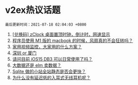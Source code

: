 # v2ex热议话题

`最后更新时间：2021-07-18 02:04:03 +0800`

1. [[兑换码] zClock 桌面置顶时钟，倒计时，网速显示](https://www.v2ex.com/t/790028)
1. [程序员使用 M1 版的 macbook 的时候，风扇真的不会狂转吗？](https://www.v2ex.com/t/790050)
1. [家用视频监控，大家用的什么方案？](https://www.v2ex.com/t/790029)
1. [深圳 or 厦门](https://www.v2ex.com/t/790076)
1. [请问目前 iOS15 DB3 可以日常使用了吗？](https://www.v2ex.com/t/790053)
1. [大数据还是 elm 卖数据？](https://www.v2ex.com/t/790031)
1. [Sqlite 做的小站全站静态是否会更快？](https://www.v2ex.com/t/790096)
1. [为什么没有延迟低的入耳式无线耳机呢？](https://www.v2ex.com/t/790097)

